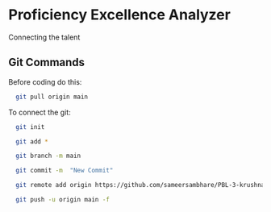 
# Proficiency Excellence Analyzer

Connecting the talent


## Git Commands
Before coding do this: 
```bash
  git pull origin main
```
To connect the git: 
```bash
  git init
```
```bash
  git add *
```
```bash
  git branch -m main
```
```bash
  git commit -m  "New Commit"
```
```bash
  git remote add origin https://github.com/sameersambhare/PBL-3-krushna-Sameer-Yash-.git
```
```bash
  git push -u origin main -f
```



